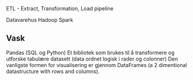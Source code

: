 ETL - Extract, Transformation, Load pipeline

Datavarehus
Hadoop
Spark

## Vask
Pandas (SQL og Python)
Et bibliotek som brukes til å transformere og utforske tabulære datasett (data ordnet logisk i rader og colonner)
Den vanligste formen for visualisering er gjennom DataFrames (a 2 dimentional datastructure with rows and columns).